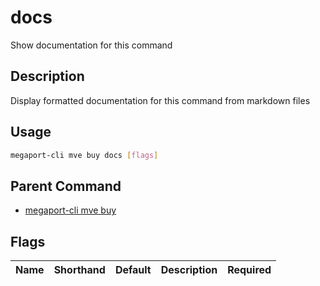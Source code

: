 # docs

Show documentation for this command

## Description

Display formatted documentation for this command from markdown files

## Usage

```sh
megaport-cli mve buy docs [flags]
```


## Parent Command

* [megaport-cli mve buy](megaport-cli_mve_buy.md)
## Flags

| Name | Shorthand | Default | Description | Required |
|------|-----------|---------|-------------|----------|

